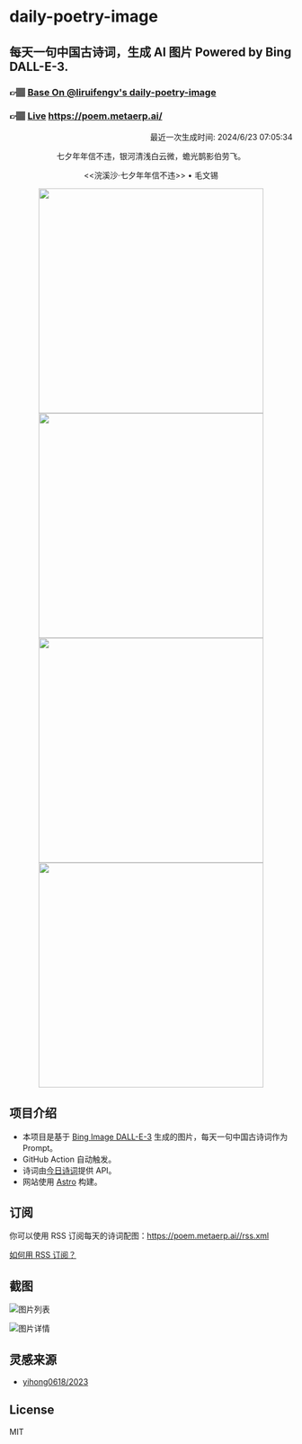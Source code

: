 
# daily-poetry-image

## 每天一句中国古诗词，生成 AI 图片 Powered by Bing DALL-E-3.

### 👉🏽 [Base On @liruifengv's daily-poetry-image](https://github.com/liruifengv/daily-poetry-image)

### 👉🏽 [Live](https://poem.metaerp.ai/) https://poem.metaerp.ai/

<p align="right">
  最近一次生成时间: 2024/6/23 07:05:34
</p>
<p align="center">
七夕年年信不违，银河清浅白云微，蟾光鹊影伯劳飞。
</p>
<p align="center">
<<浣溪沙·七夕年年信不违>> • 毛文锡
</p>
<p align="center">
<img src="https://tse4.mm.bing.net/th/id/OIG4.RGB1V7C5I_NxMWwmCrTH" height="400" width="400" />
<img src="https://tse2.mm.bing.net/th/id/OIG4.7QVWDz.utI2XMhmr0htK" height="400" width="400" />
<img src="https://tse1.mm.bing.net/th/id/OIG4.iLtHBGrvXfQzDqv1nIKZ" height="400" width="400" />
<img src="https://tse3.mm.bing.net/th/id/OIG4.vQ4BbSvh__1BPNLBREQl" height="400" width="400" />
</p>

## 项目介绍

-   本项目是基于 [Bing Image DALL-E-3](https://www.bing.com/images/create) 生成的图片，每天一句中国古诗词作为 Prompt。
-   GitHub Action 自动触发。
-   诗词由[今日诗词](https://www.jinrishici.com/)提供 API。
-   网站使用 [Astro](https://astro.build) 构建。

## 订阅

你可以使用 RSS 订阅每天的诗词配图：https://poem.metaerp.ai//rss.xml

[如何用 RSS 订阅？](https://zhuanlan.zhihu.com/p/55026716)

## 截图

![图片列表](./screenshots/01.png)

![图片详情](./screenshots/02.png)

## 灵感来源

-   [yihong0618/2023](https://github.com/yihong0618/2023)

## License

MIT
